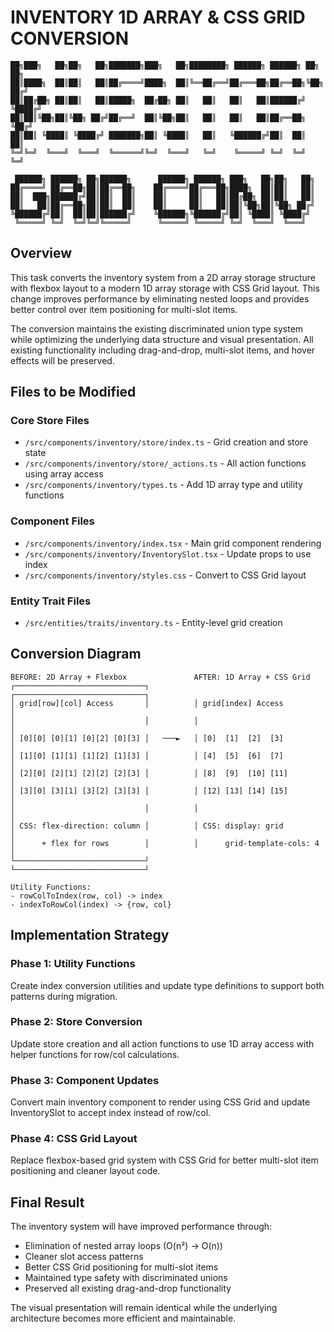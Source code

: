 # INVENTORY 1D ARRAY & CSS GRID CONVERSION

```
██╗███╗   ██╗██╗   ██╗███████╗███╗   ██╗████████╗ ██████╗ ██████╗ ██╗   ██╗
██║████╗  ██║██║   ██║██╔════╝████╗  ██║╚══██╔══╝██╔═══██╗██╔══██╗╚██╗ ██╔╝
██║██╔██╗ ██║██║   ██║█████╗  ██╔██╗ ██║   ██║   ██║   ██║██████╔╝ ╚████╔╝ 
██║██║╚██╗██║╚██╗ ██╔╝██╔══╝  ██║╚██╗██║   ██║   ██║   ██║██╔══██╗  ╚██╔╝  
██║██║ ╚████║ ╚████╔╝ ███████╗██║ ╚████║   ██║   ╚██████╔╝██║  ██║   ██║   
╚═╝╚═╝  ╚═══╝  ╚═══╝  ╚══════╝╚═╝  ╚═══╝   ╚═╝    ╚═════╝ ╚═╝  ╚═╝   ╚═╝   

 ██████╗ ██████╗ ██╗██████╗      ██████╗ ██████╗ ███╗   ██╗██╗   ██╗
██╔════╝ ██╔══██╗██║██╔══██╗    ██╔════╝██╔═══██╗████╗  ██║██║   ██║
██║  ███╗██████╔╝██║██║  ██║    ██║     ██║   ██║██╔██╗ ██║██║   ██║
██║   ██║██╔══██╗██║██║  ██║    ██║     ██║   ██║██║╚██╗██║╚██╗ ██╔╝
╚██████╔╝██║  ██║██║██████╔╝    ╚██████╗╚██████╔╝██║ ╚████║ ╚████╔╝ 
 ╚═════╝ ╚═╝  ╚═╝╚═╝╚═════╝      ╚═════╝ ╚═════╝ ╚═╝  ╚═══╝  ╚═══╝  
```

## Overview

This task converts the inventory system from a 2D array storage structure with flexbox layout 
to a modern 1D array storage with CSS Grid layout. This change improves performance by 
eliminating nested loops and provides better control over item positioning for multi-slot items.

The conversion maintains the existing discriminated union type system while optimizing the 
underlying data structure and visual presentation. All existing functionality including 
drag-and-drop, multi-slot items, and hover effects will be preserved.

## Files to be Modified

### Core Store Files
- `/src/components/inventory/store/index.ts` - Grid creation and store state
- `/src/components/inventory/store/_actions.ts` - All action functions using array access
- `/src/components/inventory/types.ts` - Add 1D array type and utility functions

### Component Files  
- `/src/components/inventory/index.tsx` - Main grid component rendering
- `/src/components/inventory/InventorySlot.tsx` - Update props to use index
- `/src/components/inventory/styles.css` - Convert to CSS Grid layout

### Entity Trait Files
- `/src/entities/traits/inventory.ts` - Entity-level grid creation

## Conversion Diagram

```
BEFORE: 2D Array + Flexbox               AFTER: 1D Array + CSS Grid
┌─────────────────────────────┐          ┌─────────────────────────────┐
│ grid[row][col] Access       │          │ grid[index] Access          │
│                             │          │                             │
│ [0][0] [0][1] [0][2] [0][3] │   ───►   │ [0]  [1]  [2]  [3]         │
│ [1][0] [1][1] [1][2] [1][3] │          │ [4]  [5]  [6]  [7]         │
│ [2][0] [2][1] [2][2] [2][3] │          │ [8]  [9]  [10] [11]        │
│ [3][0] [3][1] [3][2] [3][3] │          │ [12] [13] [14] [15]        │
│                             │          │                             │
│ CSS: flex-direction: column │          │ CSS: display: grid          │
│      + flex for rows        │          │      grid-template-cols: 4  │
└─────────────────────────────┘          └─────────────────────────────┘

Utility Functions:
- rowColToIndex(row, col) -> index  
- indexToRowCol(index) -> {row, col}
```

## Implementation Strategy

### Phase 1: Utility Functions
Create index conversion utilities and update type definitions to support both patterns during migration.

### Phase 2: Store Conversion  
Update store creation and all action functions to use 1D array access with helper functions for row/col calculations.

### Phase 3: Component Updates
Convert main inventory component to render using CSS Grid and update InventorySlot to accept index instead of row/col.

### Phase 4: CSS Grid Layout
Replace flexbox-based grid system with CSS Grid for better multi-slot item positioning and cleaner layout code.

## Final Result

The inventory system will have improved performance through:
- Elimination of nested array loops (O(n²) → O(n))
- Cleaner slot access patterns  
- Better CSS Grid positioning for multi-slot items
- Maintained type safety with discriminated unions
- Preserved all existing drag-and-drop functionality

The visual presentation will remain identical while the underlying architecture becomes more efficient and maintainable.
